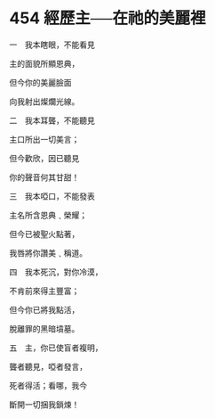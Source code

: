 # 454 經歷主──在祂的美麗裡

一　我本瞎眼，不能看見

主的面貌所顯恩典，

但今你的美麗臉面

向我射出燦爛光線。

二　我本耳聾，不能聽見

主口所出一切美言；

但今歡欣，因已聽見

你的聲音何其甘甜！

三　我本啞口，不能發表

主名所含恩典﹑榮耀；

但今已被聖火點著，

我唇將你讚美﹑稱道。

四　我本死沉，對你冷漠，

不肯前來得主豐富；

但今你已將我點活，

脫離罪的黑暗墳墓。

五　主，你已使盲者複明，

聾者聽見，啞者發言，

死者得活；看哪，我今

斷開一切捆我鎖煉！

